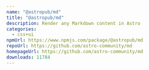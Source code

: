 ```yaml
---
name: "@astropub/md"
title: "@astropub/md"
description: Render any Markdown content in Astro
categories:
  - css+ui
npmUrl: https://www.npmjs.com/package/@astropub/md
repoUrl: https://github.com/astro-community/md
homepageUrl: https://github.com/astro-community/md
downloads: 11784
---
```

